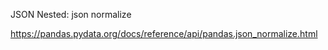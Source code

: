 JSON Nested: json normalize

https://pandas.pydata.org/docs/reference/api/pandas.json_normalize.html



